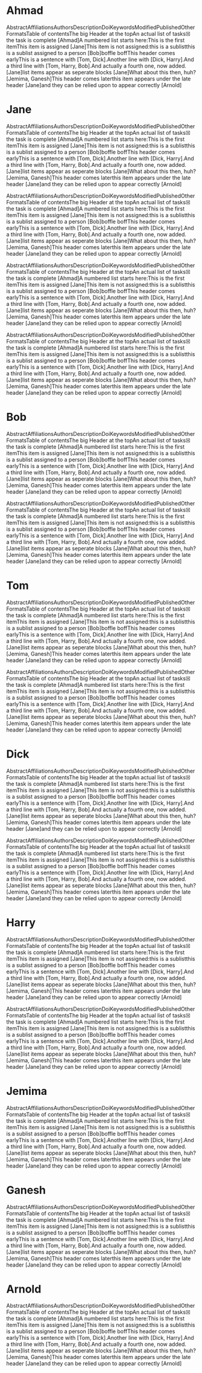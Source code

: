 

# Ahmad
  
  AbstractAffiliationsAuthorsDescriptionDoiKeywordsModifiedPublishedOther FormatsTable of contentsThe big Header at the topAn actual list of tasks☒ the task is complete [Ahmad]A numbered list starts here:This is the first itemThis item is assigned [Jane]This item is not assigned:this is a sublistthis is a sublist assigned to a person [Bob]boffle boffThis header comes earlyThis is a sentence with [Tom, Dick].Another line with [Dick, Harry].And a third line with [Tom, Harry, Bob].And actually a fourth one, now added. [Jane]list items appear as seperate blocks [Jane]What about this then, huh? [Jemima, Ganesh]This header comes laterthis item appears under the late header [Jane]and they can be relied upon to appear correctly [Arnold]

# Jane
  
  AbstractAffiliationsAuthorsDescriptionDoiKeywordsModifiedPublishedOther FormatsTable of contentsThe big Header at the topAn actual list of tasks☒ the task is complete [Ahmad]A numbered list starts here:This is the first itemThis item is assigned [Jane]This item is not assigned:this is a sublistthis is a sublist assigned to a person [Bob]boffle boffThis header comes earlyThis is a sentence with [Tom, Dick].Another line with [Dick, Harry].And a third line with [Tom, Harry, Bob].And actually a fourth one, now added. [Jane]list items appear as seperate blocks [Jane]What about this then, huh? [Jemima, Ganesh]This header comes laterthis item appears under the late header [Jane]and they can be relied upon to appear correctly [Arnold]
  
  AbstractAffiliationsAuthorsDescriptionDoiKeywordsModifiedPublishedOther FormatsTable of contentsThe big Header at the topAn actual list of tasks☒ the task is complete [Ahmad]A numbered list starts here:This is the first itemThis item is assigned [Jane]This item is not assigned:this is a sublistthis is a sublist assigned to a person [Bob]boffle boffThis header comes earlyThis is a sentence with [Tom, Dick].Another line with [Dick, Harry].And a third line with [Tom, Harry, Bob].And actually a fourth one, now added. [Jane]list items appear as seperate blocks [Jane]What about this then, huh? [Jemima, Ganesh]This header comes laterthis item appears under the late header [Jane]and they can be relied upon to appear correctly [Arnold]
  
  AbstractAffiliationsAuthorsDescriptionDoiKeywordsModifiedPublishedOther FormatsTable of contentsThe big Header at the topAn actual list of tasks☒ the task is complete [Ahmad]A numbered list starts here:This is the first itemThis item is assigned [Jane]This item is not assigned:this is a sublistthis is a sublist assigned to a person [Bob]boffle boffThis header comes earlyThis is a sentence with [Tom, Dick].Another line with [Dick, Harry].And a third line with [Tom, Harry, Bob].And actually a fourth one, now added. [Jane]list items appear as seperate blocks [Jane]What about this then, huh? [Jemima, Ganesh]This header comes laterthis item appears under the late header [Jane]and they can be relied upon to appear correctly [Arnold]
  
  AbstractAffiliationsAuthorsDescriptionDoiKeywordsModifiedPublishedOther FormatsTable of contentsThe big Header at the topAn actual list of tasks☒ the task is complete [Ahmad]A numbered list starts here:This is the first itemThis item is assigned [Jane]This item is not assigned:this is a sublistthis is a sublist assigned to a person [Bob]boffle boffThis header comes earlyThis is a sentence with [Tom, Dick].Another line with [Dick, Harry].And a third line with [Tom, Harry, Bob].And actually a fourth one, now added. [Jane]list items appear as seperate blocks [Jane]What about this then, huh? [Jemima, Ganesh]This header comes laterthis item appears under the late header [Jane]and they can be relied upon to appear correctly [Arnold]

# Bob
  
  AbstractAffiliationsAuthorsDescriptionDoiKeywordsModifiedPublishedOther FormatsTable of contentsThe big Header at the topAn actual list of tasks☒ the task is complete [Ahmad]A numbered list starts here:This is the first itemThis item is assigned [Jane]This item is not assigned:this is a sublistthis is a sublist assigned to a person [Bob]boffle boffThis header comes earlyThis is a sentence with [Tom, Dick].Another line with [Dick, Harry].And a third line with [Tom, Harry, Bob].And actually a fourth one, now added. [Jane]list items appear as seperate blocks [Jane]What about this then, huh? [Jemima, Ganesh]This header comes laterthis item appears under the late header [Jane]and they can be relied upon to appear correctly [Arnold]
  
  AbstractAffiliationsAuthorsDescriptionDoiKeywordsModifiedPublishedOther FormatsTable of contentsThe big Header at the topAn actual list of tasks☒ the task is complete [Ahmad]A numbered list starts here:This is the first itemThis item is assigned [Jane]This item is not assigned:this is a sublistthis is a sublist assigned to a person [Bob]boffle boffThis header comes earlyThis is a sentence with [Tom, Dick].Another line with [Dick, Harry].And a third line with [Tom, Harry, Bob].And actually a fourth one, now added. [Jane]list items appear as seperate blocks [Jane]What about this then, huh? [Jemima, Ganesh]This header comes laterthis item appears under the late header [Jane]and they can be relied upon to appear correctly [Arnold]

# Tom
  
  AbstractAffiliationsAuthorsDescriptionDoiKeywordsModifiedPublishedOther FormatsTable of contentsThe big Header at the topAn actual list of tasks☒ the task is complete [Ahmad]A numbered list starts here:This is the first itemThis item is assigned [Jane]This item is not assigned:this is a sublistthis is a sublist assigned to a person [Bob]boffle boffThis header comes earlyThis is a sentence with [Tom, Dick].Another line with [Dick, Harry].And a third line with [Tom, Harry, Bob].And actually a fourth one, now added. [Jane]list items appear as seperate blocks [Jane]What about this then, huh? [Jemima, Ganesh]This header comes laterthis item appears under the late header [Jane]and they can be relied upon to appear correctly [Arnold]
  
  AbstractAffiliationsAuthorsDescriptionDoiKeywordsModifiedPublishedOther FormatsTable of contentsThe big Header at the topAn actual list of tasks☒ the task is complete [Ahmad]A numbered list starts here:This is the first itemThis item is assigned [Jane]This item is not assigned:this is a sublistthis is a sublist assigned to a person [Bob]boffle boffThis header comes earlyThis is a sentence with [Tom, Dick].Another line with [Dick, Harry].And a third line with [Tom, Harry, Bob].And actually a fourth one, now added. [Jane]list items appear as seperate blocks [Jane]What about this then, huh? [Jemima, Ganesh]This header comes laterthis item appears under the late header [Jane]and they can be relied upon to appear correctly [Arnold]

# Dick
  
  AbstractAffiliationsAuthorsDescriptionDoiKeywordsModifiedPublishedOther FormatsTable of contentsThe big Header at the topAn actual list of tasks☒ the task is complete [Ahmad]A numbered list starts here:This is the first itemThis item is assigned [Jane]This item is not assigned:this is a sublistthis is a sublist assigned to a person [Bob]boffle boffThis header comes earlyThis is a sentence with [Tom, Dick].Another line with [Dick, Harry].And a third line with [Tom, Harry, Bob].And actually a fourth one, now added. [Jane]list items appear as seperate blocks [Jane]What about this then, huh? [Jemima, Ganesh]This header comes laterthis item appears under the late header [Jane]and they can be relied upon to appear correctly [Arnold]
  
  AbstractAffiliationsAuthorsDescriptionDoiKeywordsModifiedPublishedOther FormatsTable of contentsThe big Header at the topAn actual list of tasks☒ the task is complete [Ahmad]A numbered list starts here:This is the first itemThis item is assigned [Jane]This item is not assigned:this is a sublistthis is a sublist assigned to a person [Bob]boffle boffThis header comes earlyThis is a sentence with [Tom, Dick].Another line with [Dick, Harry].And a third line with [Tom, Harry, Bob].And actually a fourth one, now added. [Jane]list items appear as seperate blocks [Jane]What about this then, huh? [Jemima, Ganesh]This header comes laterthis item appears under the late header [Jane]and they can be relied upon to appear correctly [Arnold]

# Harry
  
  AbstractAffiliationsAuthorsDescriptionDoiKeywordsModifiedPublishedOther FormatsTable of contentsThe big Header at the topAn actual list of tasks☒ the task is complete [Ahmad]A numbered list starts here:This is the first itemThis item is assigned [Jane]This item is not assigned:this is a sublistthis is a sublist assigned to a person [Bob]boffle boffThis header comes earlyThis is a sentence with [Tom, Dick].Another line with [Dick, Harry].And a third line with [Tom, Harry, Bob].And actually a fourth one, now added. [Jane]list items appear as seperate blocks [Jane]What about this then, huh? [Jemima, Ganesh]This header comes laterthis item appears under the late header [Jane]and they can be relied upon to appear correctly [Arnold]
  
  AbstractAffiliationsAuthorsDescriptionDoiKeywordsModifiedPublishedOther FormatsTable of contentsThe big Header at the topAn actual list of tasks☒ the task is complete [Ahmad]A numbered list starts here:This is the first itemThis item is assigned [Jane]This item is not assigned:this is a sublistthis is a sublist assigned to a person [Bob]boffle boffThis header comes earlyThis is a sentence with [Tom, Dick].Another line with [Dick, Harry].And a third line with [Tom, Harry, Bob].And actually a fourth one, now added. [Jane]list items appear as seperate blocks [Jane]What about this then, huh? [Jemima, Ganesh]This header comes laterthis item appears under the late header [Jane]and they can be relied upon to appear correctly [Arnold]

# Jemima
  
  AbstractAffiliationsAuthorsDescriptionDoiKeywordsModifiedPublishedOther FormatsTable of contentsThe big Header at the topAn actual list of tasks☒ the task is complete [Ahmad]A numbered list starts here:This is the first itemThis item is assigned [Jane]This item is not assigned:this is a sublistthis is a sublist assigned to a person [Bob]boffle boffThis header comes earlyThis is a sentence with [Tom, Dick].Another line with [Dick, Harry].And a third line with [Tom, Harry, Bob].And actually a fourth one, now added. [Jane]list items appear as seperate blocks [Jane]What about this then, huh? [Jemima, Ganesh]This header comes laterthis item appears under the late header [Jane]and they can be relied upon to appear correctly [Arnold]

# Ganesh
  
  AbstractAffiliationsAuthorsDescriptionDoiKeywordsModifiedPublishedOther FormatsTable of contentsThe big Header at the topAn actual list of tasks☒ the task is complete [Ahmad]A numbered list starts here:This is the first itemThis item is assigned [Jane]This item is not assigned:this is a sublistthis is a sublist assigned to a person [Bob]boffle boffThis header comes earlyThis is a sentence with [Tom, Dick].Another line with [Dick, Harry].And a third line with [Tom, Harry, Bob].And actually a fourth one, now added. [Jane]list items appear as seperate blocks [Jane]What about this then, huh? [Jemima, Ganesh]This header comes laterthis item appears under the late header [Jane]and they can be relied upon to appear correctly [Arnold]

# Arnold
  
  AbstractAffiliationsAuthorsDescriptionDoiKeywordsModifiedPublishedOther FormatsTable of contentsThe big Header at the topAn actual list of tasks☒ the task is complete [Ahmad]A numbered list starts here:This is the first itemThis item is assigned [Jane]This item is not assigned:this is a sublistthis is a sublist assigned to a person [Bob]boffle boffThis header comes earlyThis is a sentence with [Tom, Dick].Another line with [Dick, Harry].And a third line with [Tom, Harry, Bob].And actually a fourth one, now added. [Jane]list items appear as seperate blocks [Jane]What about this then, huh? [Jemima, Ganesh]This header comes laterthis item appears under the late header [Jane]and they can be relied upon to appear correctly [Arnold]
